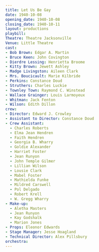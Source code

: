 ```yaml
---
title: Let Us Be Gay
date: 1940-10-08
opening_date: 1940-10-08
closing_date: 1940-10-11
layout: productions
playbill:
Theatre: Theatre Jacksonville
Venue: Little Theatre
cast:
- Bob Brown: Edgar A. Martin
- Bruce Keen: John Covington
- Dierdre Lessing: Henrietta Broome
- Kitty Brown: Jewett Ashley
- Madge Livingston: Aileen Clark
- Mrs. Boucicault: Marie Kilbride
- Perkins: Constance Doud
- Struthers: Charles Luckie
- Townley Town: Raymond C. Winstead
- Wallace Grainger: Louis Larmoyeux
- Whitman: Jack Fenton
- Wilson: Edith Dillon
crew:
- Director: Edward J. Crowley
- Assistant to Director: Constance Doud
- Crew Assistant:
  - Charles Roberts
  - Elma Jean Hendren
  - Faith Hendren
  - Georgia B. Wharry
  - Goldie Alexander
  - Harriet Foster
  - Jean Runyon
  - John Temple Gilmer
  - Lillian Wilson
  - Lousie Clark
  - Mabel Foster
  - Mathielda Funke
  - Mildred Carswell
  - Pol Delgado
  - Robert Krell
  - W. Gregg Wharry
- Make-up:
  - Aletha Masters
  - Jean Runyon
  - Kay Godshalk
  - Marion Jones
- Props: Eleonor Edwards
- Stage Manager: Jesse Hoagland
- Technical Director: Alex Pillsbury
orchestra:
---
```


